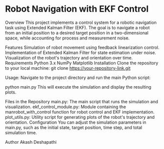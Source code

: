 # Robot Navigation with EKF Control
Overview
This project implements a control system for a robotic navigation task using Extended Kalman Filter (EKF).
The goal is to navigate a robot from an initial position to a desired target position in a two-dimensional space, while accounting for process and measurement noise.

Features
Simulation of robot movement using feedback linearization control.
Implementation of Extended Kalman Filter for state estimation under noise.
Visualization of the robot's trajectory and orientation over time.
Requirements
Python 3.x
NumPy
Matplotlib
Installation
Clone the repository to your local machine: git clone https://your-repository-link.git

Usage: 
Navigate to the project directory and run the main Python script:

python main.py
This will execute the simulation and display the resulting plots.

Files in the Repository
main.py: The main script that runs the simulation and visualization.
ekf_control_module.py: Module containing the manrobot_with_control function for robot control and EKF implementation.
plot_utils.py: Utility script for generating plots of the robot's trajectory and orientation.
Configuration
You can adjust the simulation parameters in main.py, such as the initial state, target position, time step, and total simulation time.

Author
Akash Deshapathi
